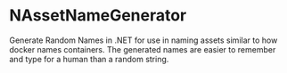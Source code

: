 # NAssetNameGenerator
Generate Random Names in .NET for use in naming assets similar to how docker names containers.  The generated names are easier to remember and type for a human than a random string.
